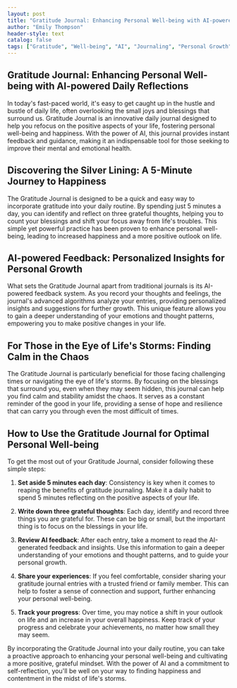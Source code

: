 ```yaml
---
layout: post
title: "Gratitude Journal: Enhancing Personal Well-being with AI-powered Daily Reflections"
author: "Emily Thompson"
header-style: text
catalog: false
tags: ["Gratitude", "Well-being", "AI", "Journaling", "Personal Growth"]
---
```


## Gratitude Journal: Enhancing Personal Well-being with AI-powered Daily Reflections

In today's fast-paced world, it's easy to get caught up in the hustle and bustle of daily life, often overlooking the small joys and blessings that surround us. Gratitude Journal is an innovative daily journal designed to help you refocus on the positive aspects of your life, fostering personal well-being and happiness. With the power of AI, this journal provides instant feedback and guidance, making it an indispensable tool for those seeking to improve their mental and emotional health.

## Discovering the Silver Lining: A 5-Minute Journey to Happiness

The Gratitude Journal is designed to be a quick and easy way to incorporate gratitude into your daily routine. By spending just 5 minutes a day, you can identify and reflect on three grateful thoughts, helping you to count your blessings and shift your focus away from life's troubles. This simple yet powerful practice has been proven to enhance personal well-being, leading to increased happiness and a more positive outlook on life.

## AI-powered Feedback: Personalized Insights for Personal Growth

What sets the Gratitude Journal apart from traditional journals is its AI-powered feedback system. As you record your thoughts and feelings, the journal's advanced algorithms analyze your entries, providing personalized insights and suggestions for further growth. This unique feature allows you to gain a deeper understanding of your emotions and thought patterns, empowering you to make positive changes in your life.

## For Those in the Eye of Life's Storms: Finding Calm in the Chaos

The Gratitude Journal is particularly beneficial for those facing challenging times or navigating the eye of life's storms. By focusing on the blessings that surround you, even when they may seem hidden, this journal can help you find calm and stability amidst the chaos. It serves as a constant reminder of the good in your life, providing a sense of hope and resilience that can carry you through even the most difficult of times.

## How to Use the Gratitude Journal for Optimal Personal Well-being

To get the most out of your Gratitude Journal, consider following these simple steps:

1. **Set aside 5 minutes each day**: Consistency is key when it comes to reaping the benefits of gratitude journaling. Make it a daily habit to spend 5 minutes reflecting on the positive aspects of your life.

2. **Write down three grateful thoughts**: Each day, identify and record three things you are grateful for. These can be big or small, but the important thing is to focus on the blessings in your life.

3. **Review AI feedback**: After each entry, take a moment to read the AI-generated feedback and insights. Use this information to gain a deeper understanding of your emotions and thought patterns, and to guide your personal growth.

4. **Share your experiences**: If you feel comfortable, consider sharing your gratitude journal entries with a trusted friend or family member. This can help to foster a sense of connection and support, further enhancing your personal well-being.

5. **Track your progress**: Over time, you may notice a shift in your outlook on life and an increase in your overall happiness. Keep track of your progress and celebrate your achievements, no matter how small they may seem.

By incorporating the Gratitude Journal into your daily routine, you can take a proactive approach to enhancing your personal well-being and cultivating a more positive, grateful mindset. With the power of AI and a commitment to self-reflection, you'll be well on your way to finding happiness and contentment in the midst of life's storms.